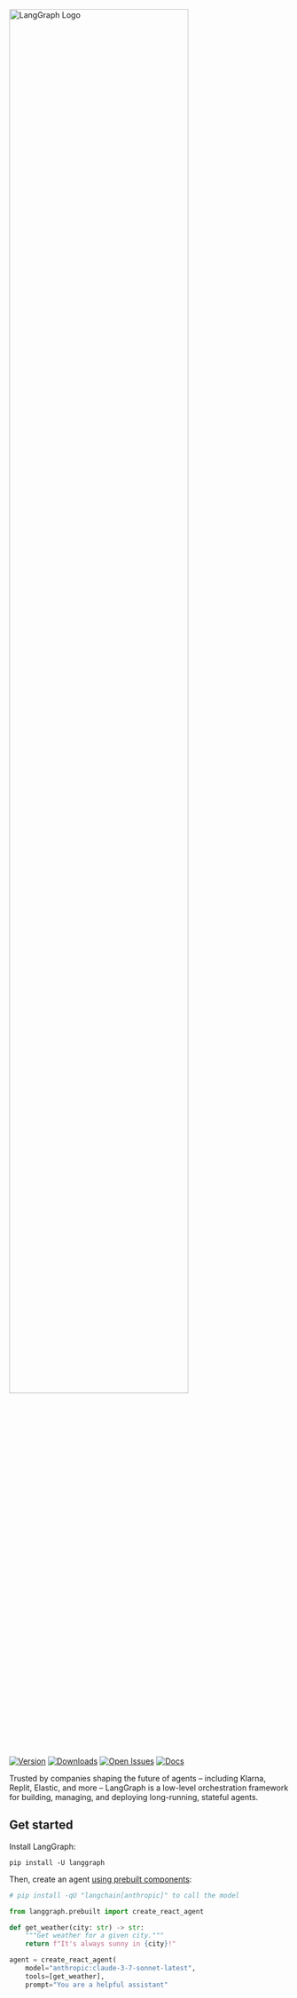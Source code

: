 <picture class="github-only">
  <source media="(prefers-color-scheme: light)" srcset="https://langchain-ai.github.io/langgraph/static/wordmark_dark.svg">
  <source media="(prefers-color-scheme: dark)" srcset="https://langchain-ai.github.io/langgraph/static/wordmark_light.svg">
  <img alt="LangGraph Logo" src="https://langchain-ai.github.io/langgraph/static/wordmark_dark.svg" width="80%">
</picture>

<div>
<br>
</div>

[![Version](https://img.shields.io/pypi/v/langgraph.svg)](https://pypi.org/project/langgraph/)
[![Downloads](https://static.pepy.tech/badge/langgraph/month)](https://pepy.tech/project/langgraph)
[![Open Issues](https://img.shields.io/github/issues-raw/langchain-ai/langgraph)](https://github.com/langchain-ai/langgraph/issues)
[![Docs](https://img.shields.io/badge/docs-latest-blue)](https://langchain-ai.github.io/langgraph/)

Trusted by companies shaping the future of agents – including Klarna, Replit, Elastic, and more – LangGraph is a low-level orchestration framework for building, managing, and deploying long-running, stateful agents.

## Get started

Install LangGraph:

```
pip install -U langgraph
```

Then, create an agent [using prebuilt components](https://langchain-ai.github.io/langgraph/agents/agents/):

```python
# pip install -qU "langchain[anthropic]" to call the model

from langgraph.prebuilt import create_react_agent

def get_weather(city: str) -> str:
    """Get weather for a given city."""
    return f"It's always sunny in {city}!"

agent = create_react_agent(
    model="anthropic:claude-3-7-sonnet-latest",
    tools=[get_weather],
    prompt="You are a helpful assistant"
